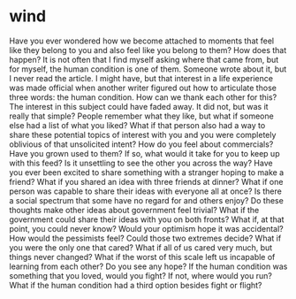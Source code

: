 # wind

Have you ever wondered how we become attached to moments that feel like they belong to you and also feel like you belong to them? How does that happen? It is not often that I find myself asking where that came from, but for myself, the human condition is one of them. Someone wrote about it, but I never read the article. I might have, but that interest in a life experience was made official when another writer figured out how to articulate those three words: the human condition. How can we thank each other for this? The interest in this subject could have faded away. It did not, but was it really that simple? People remember what they like, but what if someone else had a list of what you liked? What if that person also had a way to share these potential topics of interest with you and you were completely oblivious of that unsolicited intent? How do you feel about commercials? Have you grown used to them? If so, what would it take for you to keep up with this feed? Is it unsettling to see the other you across the way? Have you ever been excited to share something with a stranger hoping to make a friend? What if you shared an idea with three friends at dinner? What if one person was capable to share their ideas with everyone all at once? Is there a social spectrum that some have no regard for and others enjoy? Do these thoughts make other ideas about government feel trivial? What if the government could share their ideas with you on both fronts? What if, at that point, you could never know? Would your optimism hope it was accidental? How would the pessimists feel? Could those two extremes decide? What if you were the only one that cared? What if all of us cared very much, but things never changed? What if the worst of this scale left us incapable of learning from each other? Do you see any hope? If the human condition was something that you loved, would you fight? If not, where would you run? What if the human condition had a third option besides fight or flight?
